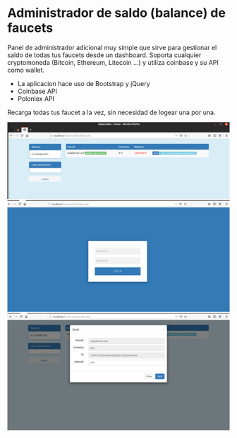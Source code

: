 # Administrador de saldo (balance) de faucets
Panel de administrador adicional muy simple que sirve para gestionar el saldo de todas tus faucets desde un dashboard. Soporta cualquier cryptomoneda (Bitcoin, Ethereum, Litecoin ...) y utiliza coinbase y su API como wallet.

- La aplicacion hace uso de Bootstrap y jQuery
- Coinbase API
- Poloniex API

Recarga todas tus faucet a la vez, sin necesidad de logear una por una.


![Materials](https://raw.githubusercontent.com/damianS7/faucet-admin/master/images/dashboard.png)
![Materials](https://raw.githubusercontent.com/damianS7/faucet-admin/master/images/login.png)
![Materials](https://raw.githubusercontent.com/damianS7/faucet-admin/master/images/send-modal.png)
